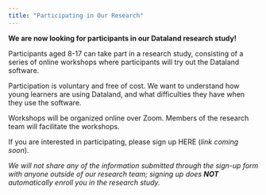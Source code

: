 ```yaml
---
title: "Participating in Our Research"
---
```


**We are now looking for participants in our Dataland research study!**

Participants aged 8-17 can take part in a research study, consisting of a series of online workshops where participants will try out the Dataland software. 

Participation is voluntary and free of cost. We want to understand how young learners are using Dataland, and what difficulties they have when they use the software.

Workshops will be organized online over Zoom. Members of the research team will facilitate the workshops. 

If you are interested in participating, please sign up HERE (_link coming soon_).

_We will not share any of the information submitted through the sign-up form with anyone outside of our research team; signing up does **NOT** automatically enroll you in the research study._
